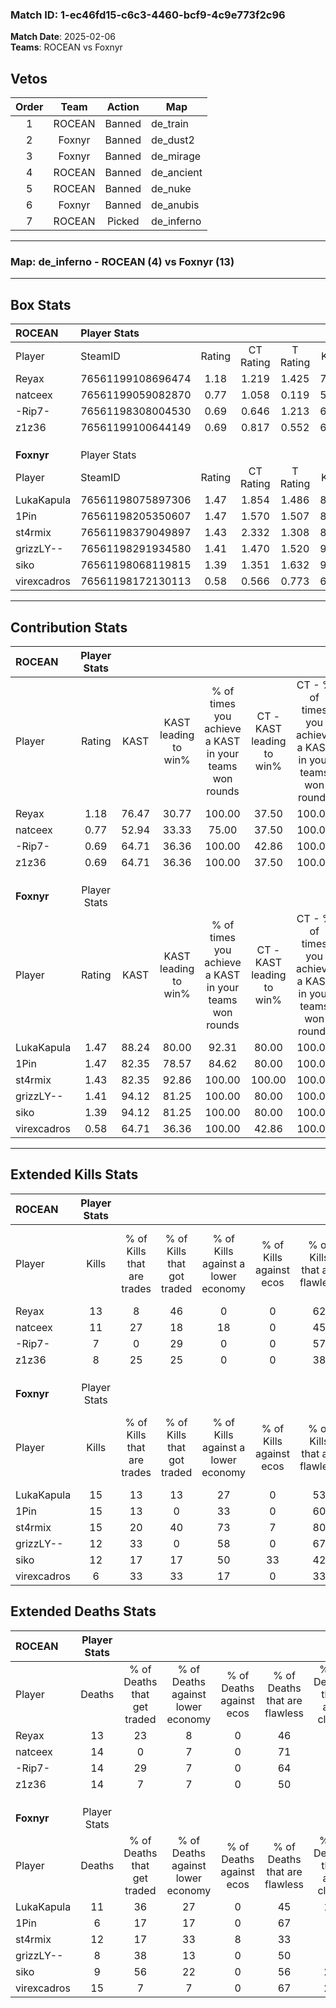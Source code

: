 ### Match ID: 1-ec46fd15-c6c3-4460-bcf9-4c9e773f2c96  
**Match Date**: 2025-02-06  
**Teams**: ROCEAN vs Foxnyr  

## Vetos  

| Order | Team | Action | Map |
| :---: | :--: | :----: | --- |
| 1 | ROCEAN | Banned | de_train |
| 2 | Foxnyr | Banned | de_dust2 |
| 3 | Foxnyr | Banned | de_mirage |
| 4 | ROCEAN | Banned | de_ancient |
| 5 | ROCEAN | Banned | de_nuke |
| 6 | Foxnyr | Banned | de_anubis |
| 7 | ROCEAN | Picked | de_inferno |

---  

### **Map**: de_inferno - ROCEAN (4) vs Foxnyr (13)  
---  

## Box Stats  

| **ROCEAN**  | Player Stats      |        |           |          |       |       |       |         |        |      |     |
| :- | :- | :-: | :-: | :-: | :-: | :-: | :-: | :-: | :-: | :-: | :-: |
| Player      | SteamID           | Rating | CT Rating | T Rating | KAST  |  ADR  | Kills | Assists | Deaths | K/D  | HS% |
| Reyax       | 76561199108696474 |  1.18  |   1.219   |  1.425   | 76.47 | 87.9  |  13   |    5    |   13   | 1.00 | 30  |
| natceex     | 76561199059082870 |  0.77  |   1.058   |  0.119   | 52.94 | 62.5  |  11   |    1    |   14   | 0.79 | 63  |
| -Rip7-      | 76561198308004530 |  0.69  |   0.646   |  1.213   | 64.71 | 61.2  |   7   |    7    |   14   | 0.50 | 42  |
| z1z36       | 76561199100644149 |  0.69  |   0.817   |  0.552   | 64.71 | 57.5  |   8   |    1    |   14   | 0.57 | 62  |
|             |                   |        |           |          |       |       |       |         |        |      |     |
|             |                   |        |           |          |       |       |       |         |        |      |     |
|             |                   |        |           |          |       |       |       |         |        |      |     |
| **Foxnyr**  | Player Stats      |        |           |          |       |       |       |         |        |      |     |
| Player      | SteamID           | Rating | CT Rating | T Rating | KAST  |  ADR  | Kills | Assists | Deaths | K/D  | HS% |
| LukaKapula  | 76561198075897306 |  1.47  |   1.854   |  1.486   | 88.24 | 96.4  |  15   |    6    |   11   | 1.36 | 66  |
| 1Pin        | 76561198205350607 |  1.47  |   1.570   |  1.507   | 82.35 | 70.1  |  15   |    1    |   6    | 2.50 | 40  |
| st4rmix     | 76561198379049897 |  1.43  |   2.332   |  1.308   | 82.35 | 106.0 |  15   |    7    |   12   | 1.25 | 60  |
| grizzLY--   | 76561198291934580 |  1.41  |   1.470   |  1.520   | 94.12 | 80.2  |  12   |    8    |   8    | 1.50 | 41  |
| siko        | 76561198068119815 |  1.39  |   1.351   |  1.632   | 94.12 | 85.9  |  12   |    7    |   9    | 1.33 | 75  |
| virexcadros | 76561198172130113 |  0.58  |   0.566   |  0.773   | 64.71 | 55.7  |   6   |    5    |   15   | 0.40 | 50  |
---  

## Contribution Stats  

| **ROCEAN**  | Player Stats |       |                      |                                                        |                           |                                                             |                          |                                                            |
| :- | :-: | :-: | :-: | :-: | :-: | :-: | :-: | :-: |
| Player      |    Rating    | KAST  | KAST leading to win% | % of times you achieve a KAST in your teams won rounds | CT - KAST leading to win% | CT - % of times you achieve a KAST in your teams won rounds | T - KAST leading to win% | T - % of times you achieve a KAST in your teams won rounds |
| Reyax       |     1.18     | 76.47 |        30.77         |                         100.00                         |           37.50           |                           100.00                            |          20.00           |                           100.00                           |
| natceex     |     0.77     | 52.94 |        33.33         |                         75.00                          |           37.50           |                           100.00                            |           0.00           |                            0.00                            |
| -Rip7-      |     0.69     | 64.71 |        36.36         |                         100.00                         |           42.86           |                           100.00                            |          25.00           |                           100.00                           |
| z1z36       |     0.69     | 64.71 |        36.36         |                         100.00                         |           37.50           |                           100.00                            |          33.33           |                           100.00                           |
|             |              |       |                      |                                                        |                           |                                                             |                          |                                                            |
|             |              |       |                      |                                                        |                           |                                                             |                          |                                                            |
|             |              |       |                      |                                                        |                           |                                                             |                          |                                                            |
| **Foxnyr**  | Player Stats |       |                      |                                                        |                           |                                                             |                          |                                                            |
| Player      |    Rating    | KAST  | KAST leading to win% | % of times you achieve a KAST in your teams won rounds | CT - KAST leading to win% | CT - % of times you achieve a KAST in your teams won rounds | T - KAST leading to win% | T - % of times you achieve a KAST in your teams won rounds |
| LukaKapula  |     1.47     | 88.24 |        80.00         |                         92.31                          |           80.00           |                           100.00                            |          80.00           |                           88.89                            |
| 1Pin        |     1.47     | 82.35 |        78.57         |                         84.62                          |           80.00           |                           100.00                            |          77.78           |                           77.78                            |
| st4rmix     |     1.43     | 82.35 |        92.86         |                         100.00                         |          100.00           |                           100.00                            |          90.00           |                           100.00                           |
| grizzLY--   |     1.41     | 94.12 |        81.25         |                         100.00                         |           80.00           |                           100.00                            |          81.82           |                           100.00                           |
| siko        |     1.39     | 94.12 |        81.25         |                         100.00                         |           80.00           |                           100.00                            |          81.82           |                           100.00                           |
| virexcadros |     0.58     | 64.71 |        36.36         |                         100.00                         |           42.86           |                           100.00                            |          25.00           |                           100.00                           |
---  

## Extended Kills Stats  

| **ROCEAN**  | Player Stats |                            |                            |                                    |                         |                              |                                 |                                       |                    |           |
| :- | :-: | :-: | :-: | :-: | :-: | :-: | :-: | :-: | :-: | :-: |
| Player      |    Kills     | % of Kills that are trades | % of Kills that got traded | % of Kills against a lower economy | % of Kills against ecos | % of Kills that are flawless | % of Kills that are close duels | % of Kills that are assisted by flash | Pistol Round Kills | AWP Kills |
| Reyax       |      13      |             8              |             46             |                 0                  |            0            |              62              |               15                |                  15                   |         0          |     3     |
| natceex     |      11      |             27             |             18             |                 18                 |            0            |              45              |                0                |                   0                   |         0          |     0     |
| -Rip7-      |      7       |             0              |             29             |                 0                  |            0            |              57              |               14                |                   0                   |         0          |     2     |
| z1z36       |      8       |             25             |             25             |                 0                  |            0            |              38              |                0                |                  13                   |         0          |     1     |
|             |              |                            |                            |                                    |                         |                              |                                 |                                       |                    |           |
|             |              |                            |                            |                                    |                         |                              |                                 |                                       |                    |           |
|             |              |                            |                            |                                    |                         |                              |                                 |                                       |                    |           |
| **Foxnyr**  | Player Stats |                            |                            |                                    |                         |                              |                                 |                                       |                    |           |
| Player      |    Kills     | % of Kills that are trades | % of Kills that got traded | % of Kills against a lower economy | % of Kills against ecos | % of Kills that are flawless | % of Kills that are close duels | % of Kills that are assisted by flash | Pistol Round Kills | AWP Kills |
| LukaKapula  |      15      |             13             |             13             |                 27                 |            0            |              53              |               20                |                  13                   |         0          |     5     |
| 1Pin        |      15      |             13             |             0              |                 33                 |            0            |              60              |                7                |                   0                   |         0          |     1     |
| st4rmix     |      15      |             20             |             40             |                 73                 |            7            |              80              |                7                |                  27                   |         0          |     0     |
| grizzLY--   |      12      |             33             |             0              |                 58                 |            0            |              67              |                0                |                   0                   |         3          |     0     |
| siko        |      12      |             17             |             17             |                 50                 |           33            |              42              |                8                |                   0                   |         0          |     1     |
| virexcadros |      6       |             33             |             33             |                 17                 |            0            |              33              |               17                |                   0                   |         0          |     1     |
## Extended Deaths Stats  

| **ROCEAN**  | Player Stats |                             |                                   |                          |                               |                            |                           |               |
| :- | :-: | :-: | :-: | :-: | :-: | :-: | :-: | :-: |
| Player      |    Deaths    | % of Deaths that get traded | % of Deaths against lower economy | % of Deaths against ecos | % of Deaths that are flawless | % of Deaths that are close | % of Deaths while blinded | Deaths to AWP |
| Reyax       |      13      |             23              |                 8                 |            0             |              46               |             8              |             8             |       1       |
| natceex     |      14      |              0              |                 7                 |            0             |              71               |             7              |             0             |       0       |
| -Rip7-      |      14      |             29              |                 7                 |            0             |              64               |             7              |            29             |       1       |
| z1z36       |      14      |              7              |                 7                 |            0             |              50               |             0              |             7             |       0       |
|             |              |                             |                                   |                          |                               |                            |                           |               |
|             |              |                             |                                   |                          |                               |                            |                           |               |
|             |              |                             |                                   |                          |                               |                            |                           |               |
| **Foxnyr**  | Player Stats |                             |                                   |                          |                               |                            |                           |               |
| Player      |    Deaths    | % of Deaths that get traded | % of Deaths against lower economy | % of Deaths against ecos | % of Deaths that are flawless | % of Deaths that are close | % of Deaths while blinded | Deaths to AWP |
| LukaKapula  |      11      |             36              |                27                 |            0             |              45               |             18             |             0             |       0       |
| 1Pin        |      6       |             17              |                17                 |            0             |              67               |             0              |             0             |       0       |
| st4rmix     |      12      |             17              |                33                 |            8             |              33               |             0              |             8             |       0       |
| grizzLY--   |      8       |             38              |                13                 |            0             |              50               |             0              |            25             |       0       |
| siko        |      9       |             56              |                22                 |            0             |              56               |             22             |             0             |       0       |
| virexcadros |      15      |              7              |                 7                 |            0             |              67               |             20             |             0             |       1       |
